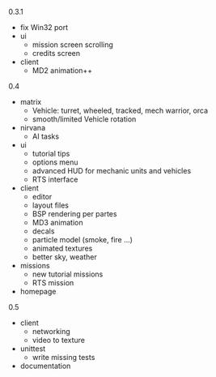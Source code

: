 0.3.1

- fix Win32 port
- ui
    * mission screen scrolling
    * credits screen
- client
    * MD2 animation++

0.4

- matrix
    * Vehicle: turret, wheeled, tracked, mech warrior, orca
    * smooth/limited Vehicle rotation
- nirvana
    * AI tasks
- ui
    * tutorial tips
    * options menu
    * advanced HUD for mechanic units and vehicles
    * RTS interface
- client
    * editor
    * layout files
    * BSP rendering per partes
    * MD3 animation
    * decals
    * particle model (smoke, fire ...)
    * animated textures
    * better sky, weather
- missions
    * new tutorial missions
    * RTS mission
- homepage

0.5

- client
    * networking
    * video to texture
- unittest
    * write missing tests
- documentation
